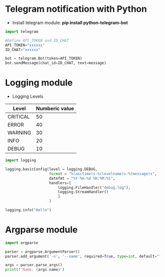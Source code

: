 # **Telegram notification with Python**
- Install telegram module: **pip install python-telegram-bot**
```python
import telegram

#Define API_TOKEN and ID_CHAT
API_TOKEN="xxxxxx"
ID_CHAT="xxxxxx"

bot = telegram.Bot(token=API_TOKEN)
bot.sendMessage(chat_id=ID_CHAT, text=message)
```

# **Logging module**
- Logging Levels

| Level  | Numberic value |
|--------|-------------|             
| CRITICAL  | 50  |
| ERROR  | 40  | 
| WARNING  | 30 |
| INFO | 20 |
| DEBUG | 10|

```python
import logging

logging.basicConfig(level = logging.DEBUG, 
                    format = "%(asctime)s-%(levelname)s-%(message)s",
                    datefmt = "%Y-%m-%d %H:%M:%S",
                    handlers=[
                        logging.FileHandler("debug.log"),
                        logging.StreamHandler()
                        ]
                    )

logging.info("Hello")                
```

# **Argparse module**
```python
import argparse

parser = argparse.ArgumentParser()
parser.add_argument('-n', '--name', required=True, type=int, default="", help="Name of person")

args = parser.parse_args()
print(f"Name: {args.name}")
```